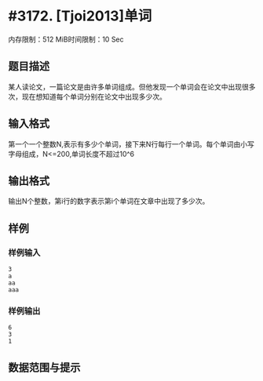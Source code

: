 # #3172. [Tjoi2013]单词

内存限制：512 MiB时间限制：10 Sec

## 题目描述

某人读论文，一篇论文是由许多单词组成。但他发现一个单词会在论文中出现很多次，现在想知道每个单词分别在论文中出现多少次。

## 输入格式

第一个一个整数N,表示有多少个单词，接下来N行每行一个单词。每个单词由小写字母组成，N<=200,单词长度不超过10^6

## 输出格式

输出N个整数，第i行的数字表示第i个单词在文章中出现了多少次。

## 样例

### 样例输入

    
    3
    a
    aa
    aaa
    

### 样例输出

    
    6
    3
    1
    

## 数据范围与提示
